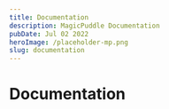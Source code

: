 ```yaml
---
title: Documentation
description: MagicPuddle Documentation
pubDate: Jul 02 2022
heroImage: /placeholder-mp.png
slug: documentation
---
```


# Documentation
